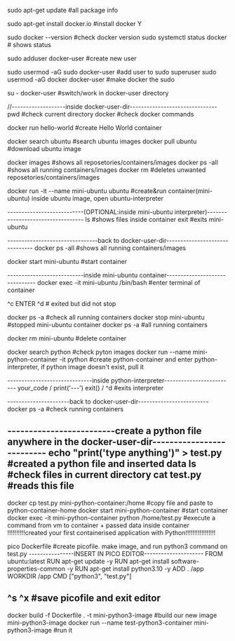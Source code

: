 sudo apt-get update  #all package info

sudo apt-get install docker.io  #install docker
Y

sudo docker --version   #check docker version
sudo systemctl status docker   # shows status

sudo adduser docker-user   #create new user

sudo usermod -aG sudo docker-user   #add user to sudo superuser
sudo usermod -aG docker docker-user   #make docker the sudo

su - docker-user   #switch/work in docker-user directory



//-------------------inside docker-user-dir-------------------------------
pwd   #check current directory 
docker   #check docker commands

docker run hello-world   #create Hello World container

docker search ubuntu   #search ubuntu images
docker pull ubuntu   #download ubuntu image

docker images   #shows all reposetories/containers/images 
docker ps -all   #shows all running containers/images
docker rm <running-container-id>  #deletes unwanted reposetories/containers/images

docker run -it --name mini-ubuntu ubuntu  #create&run container(mini-ubuntu) inside ubuntu image, open ubuntu-interpreter 



---------------------------(OPTIONAL:inside mini-ubuntu interpreter)----------------------------------
ls   #shows files inside container
exit   #exits mini-ubuntu



--------------------------------back to docker-user-dir-------------------------------
docker ps -all   #shows all running containers/images

docker start mini-ubuntu   #start container



---------------------------inside mini-ubuntu container-------------------------------
docker exec -it mini-ubuntu /bin/bash   #enter terminal of container

^c ENTER ^d    # exited but did not stop

docker ps -a    #check all running containers
docker stop mini-ubuntu   #stopped mini-ubuntu container 
docker ps -a     #all running containers

docker rm mini-ubuntu   #delete container


docker search python   #check pyton images 
docker run --name mini-python-container -it python    #create python-container and enter python-interpreter, if python image doesn't exist, pull it



------------------------------inside python-interpreter-------------------------
your_code / print('---')
exit() / ^d     #exits interpreter



----------------------back to docker-user-dir-------------------------
docker ps -a   #check running containers

-------------------------create a python file anywhere in the docker-user-dir--------------------------
echo "print('type anything')" > test.py   #created a python file and inserted data
ls   #check files in current directory
cat test.py   #reads this file
-------------------------------------------------------------------------------------------------------

docker cp test.py mini-python-container:/home   #copy file and paste to python-container-home
docker start mini-python-container   #start container
docker exec -it mini-python-container python /home/test.py     #execute a command from vm to container + passed  data inside container
!!!!!!!!!!created your first containerised application with Python!!!!!!!!!!!!!!!!!

pico Dockerfile   #create picofile. make image, and run python3 command on test.py
----------------INSERT IN PICO EDITOR---------------------
FROM ubuntu:latest
RUN apt-get update -y
RUN apt-get install software-properties-common -y
RUN apt-get install python3.10 -y
ADD . /app
WORKDIR /app
CMD ["python3", "test.py"]  

^s ^x   #save picofile and exit editor
-----------------------------------------------------------


docker build -f Dockerfile . -t mini-python3-image   #build our new image mini-python3-image
docker run --name test-python3-container mini-python3-image    #run it
